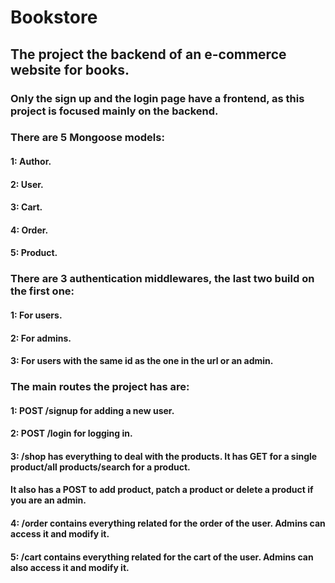 # Bookstore

## The project the backend of an e-commerce website for books.

### Only the sign up and the login page have a frontend, as this project is focused mainly on the backend.

### There are 5 Mongoose models:
#### 1: Author.
#### 2: User. 
#### 3: Cart.
#### 4: Order.
#### 5: Product.

### There are 3 authentication middlewares, the last two build on the first one:
#### 1: For users.
#### 2: For admins.
#### 3: For users with the same id as the one in the url or an admin.

### The main routes the project has are:
#### 1: POST /signup for adding a new user.
#### 2: POST /login for logging in.
#### 3: /shop has everything to deal with the products. It has GET for a single product/all products/search for a product.
#### It also has a POST to add product, patch a product or delete a product if you are an admin.
#### 4: /order contains everything related for the order of the user. Admins can access it and modify it.
#### 5: /cart contains everything related for the cart of the user. Admins can also access it and modify it.
